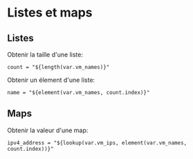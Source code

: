 # Listes et maps

## Listes

Obtenir la taille d'une liste:

    count = "${length(var.vm_names)}"

Obtenir un élement d'une liste:

    name = "${element(var.vm_names, count.index)}"
    
## Maps    
    
Obtenir la valeur d'une map:

    ipv4_address = "${lookup(var.vm_ips, element(var.vm_names, count.index))}"